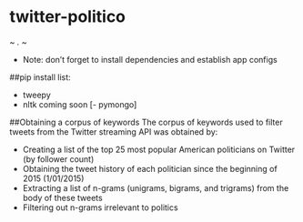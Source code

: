 # twitter-politico
~ *.* ~
- Note: don’t forget to install dependencies and establish app configs

##pip install list:
- tweepy
- nltk
coming soon [- pymongo]


##Obtaining a corpus of keywords
The corpus of keywords used to filter tweets from the Twitter streaming API was obtained by:
- Creating a list of the top 25 most popular American politicians on Twitter (by follower count)
- Obtaining the tweet history of each politician since the beginning of 2015 (1/01/2015)
- Extracting a list of n-grams (unigrams, bigrams, and trigrams) from the body of these tweets
- Filtering out n-grams irrelevant to politics
